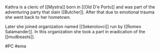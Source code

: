 Kathra is a cleric of [[Mystra]] born in [[Old D'e Porto]] and was part of the adventuring party that slain [[Butcher]]. After that due to emotional trauma she went back to her hometown.

Later she joined organization named [[Sekerolovci]] run by [[Romeo Salamander]]. 
In this organization she took a part in eradication of the [[mudbeasts]].


#PC #ema